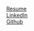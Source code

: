 [Resume](https://docs.google.com/document/d/1pm2WDLZXQQuIeK_DJAQIEH-t7DPEA6DgsR8d_QK62_g/edit?usp=sharing)\
[LinkedIn](https://www.linkedin.com/in/martynfigueiredo/)\
[Github](https://github.com/martynfigueiredo)

